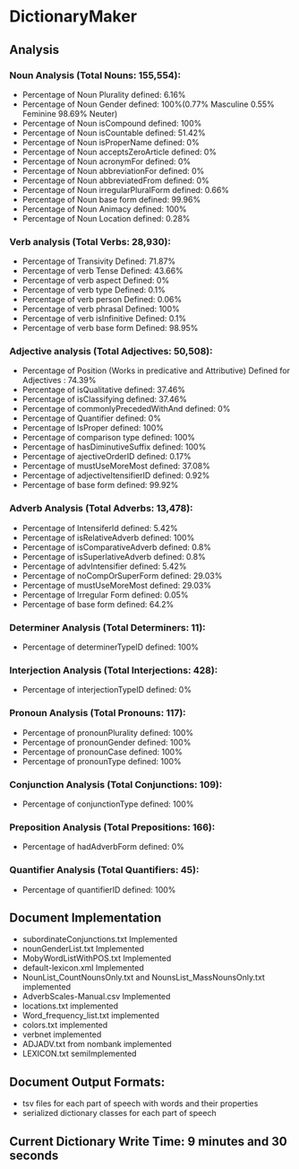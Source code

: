 # DictionaryMaker
## Analysis
### Noun Analysis (Total Nouns: 155,554):
- Percentage of Noun Plurality defined: 6.16%
- Percentage of Noun Gender defined: 100%(0.77% Masculine 0.55% Feminine 98.69% Neuter)
- Percentage of Noun isCompound defined: 100%
- Percentage of Noun isCountable defined: 51.42%
- Percentage of Noun isProperName defined: 0%
- Percentage of Noun acceptsZeroArticle defined: 0%
- Percentage of Noun acronymFor defined: 0%
- Percentage of Noun abbreviationFor defined: 0%
- Percentage of Noun abbreviatedFrom defined: 0%
- Percentage of Noun irregularPluralForm defined: 0.66%
- Percentage of Noun base form defined: 99.96%
- Percentage of Noun Animacy defined: 100%
- Percentage of Noun Location defined: 0.28%
### Verb analysis (Total Verbs: 28,930):
- Percentage of Transivity Defined: 71.87%
- Percentage of verb Tense Defined: 43.66%
- Percentage of verb aspect Defined: 0%
- Percentage of verb type Defined: 0.1%
- Percentage of verb person Defined: 0.06%
- Percentage of verb phrasal Defined: 100%
- Percentage of verb isInfinitive Defined: 0.1%
- Percentage of verb base form Defined: 98.95%
### Adjective analysis (Total Adjectives: 50,508):
- Percentage of Position (Works in predicative and Attributive) Defined for Adjectives : 74.39%
- Percentage of isQualitative defined: 37.46%
- Percentage of isClassifying defined: 37.46%
- Percentage of commonlyPrecededWithAnd defined: 0%
- Percentage of Quantifier defined: 0%
- Percentage of IsProper defined: 100%
- Percentage of comparison type defined: 100%
- Percentage of hasDiminutiveSuffix defined: 100%
- Percentage of ajectiveOrderID defined: 0.17%
- Percentage of mustUseMoreMost defined: 37.08%
- Percentage of adjectiveItensifierID defined: 0.92%
- Percentage of base form defined: 99.92%
### Adverb Analysis (Total Adverbs: 13,478): 
- Percentage of IntensiferId defined: 5.42%
- Percentage of isRelativeAdverb defined: 100%
- Percentage of isComparativeAdverb defined: 0.8%
- Percentage of isSuperlativeAdverb defined: 0.8%
- Percentage of advIntensifier defined: 5.42%
- Percentage of noCompOrSuperForm defined: 29.03%
- Percentage of mustUseMoreMost defined: 29.03%
- Percentage of Irregular Form defined: 0.05%
- Percentage of base form defined: 64.2%
### Determiner Analysis (Total Determiners: 11): 
- Percentage of determinerTypeID defined: 100%
### Interjection Analysis (Total Interjections: 428): 
- Percentage of interjectionTypeID defined: 0%
### Pronoun Analysis (Total Pronouns: 117): 
- Percentage of pronounPlurality defined: 100%
- Percentage of pronounGender defined: 100%
- Percentage of pronounCase defined: 100%
- Percentage of pronounType defined: 100%
### Conjunction Analysis (Total Conjunctions: 109): 
- Percentage of conjunctionType defined: 100%
### Preposition Analysis (Total Prepositions: 166): 
- Percentage of hadAdverbForm defined: 0%
### Quantifier Analysis (Total Quantifiers: 45): 
- Percentage of quantifierID defined: 100%
## Document Implementation
- subordinateConjunctions.txt Implemented
- nounGenderList.txt Implemented 
- MobyWordListWithPOS.txt Implemented
- default-lexicon.xml Implemented
- NounList_CountNounsOnly.txt and NounsList_MassNounsOnly.txt implemented
- AdverbScales-Manual.csv Implemented
- locations.txt implemented
- Word_frequency_list.txt implemented
- colors.txt implemented
- verbnet implemented
- ADJADV.txt from nombank implemented
- LEXICON.txt semiImplemented
## Document Output Formats:
- tsv files for each part of speech with words and their properties
- serialized dictionary classes for each part of speech
## Current Dictionary Write Time: 9 minutes and 30 seconds

